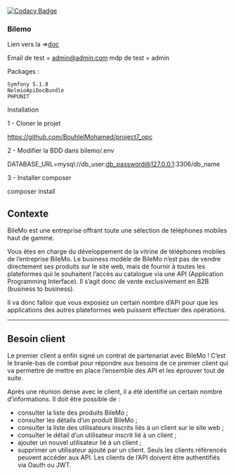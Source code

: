 
[![Codacy Badge](https://api.codacy.com/project/badge/Grade/c08a4cacaa17486ab76cbf4fa494c918)](https://app.codacy.com/gh/BouhlelMohamed/project7_opc?utm_source=github.com&utm_medium=referral&utm_content=BouhlelMohamed/project7_opc&utm_campaign=Badge_Grade)

<h3>Bilemo</h3>

Lien vers la =><a href="http://p7.mohamed-bouhlel.com/doc">doc</a>

Email de test = admin@admin.com
mdp de test = admin

Packages : 

    Symfony 5.1.8
    NelmioApiDocBundle
    PHPUNIT

Installation

1 - Cloner le projet

https://github.com/BouhlelMohamed/project7_opc

2 - Modifier la BDD dans bilemo/.env

DATABASE_URL=mysql://db_user:db_password@127.0.0.1:3306/db_name

3 - Installer composer 

 composer install

<h2>Contexte</h2>
BileMo est une entreprise offrant toute une sélection de téléphones mobiles haut de gamme.

Vous êtes en charge du développement de la vitrine de téléphones mobiles de l’entreprise BileMo. Le business modèle de BileMo n’est pas de vendre directement ses produits sur le site web, mais de fournir à toutes les plateformes qui le souhaitent l’accès au catalogue via une API (Application Programming Interface). Il s’agit donc de vente exclusivement en B2B (business to business).

Il va donc falloir que vous exposiez un certain nombre d’API pour que les applications des autres plateformes web puissent effectuer des opérations.
<hr>
<h2>Besoin client</h2>

Le premier client a enfin signé un contrat de partenariat avec BileMo ! C’est le branle-bas de combat pour répondre aux besoins de ce premier client qui va permettre de mettre en place l’ensemble des API et les éprouver tout de suite.

Après une réunion dense avec le client, il a été identifié un certain nombre d’informations. Il doit être possible de :

- consulter la liste des produits BileMo ;
- consulter les détails d’un produit BileMo ;
- consulter la liste des utilisateurs inscrits liés à un client sur le site web ; 
- consulter le détail d’un utilisateur inscrit lié à un client ; 
- ajouter un nouvel utilisateur lié à un client ; 
- supprimer un utilisateur ajouté par un client. Seuls les clients référencés peuvent accéder aux API. Les clients de l’API doivent être authentifiés via Oauth ou JWT.
